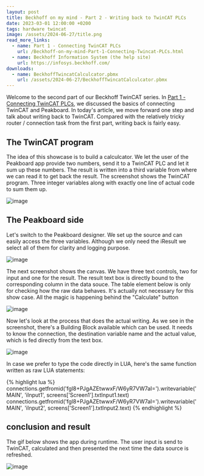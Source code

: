 ```yaml
---
layout: post
title: Beckhoff on my mind - Part 2 - Writing back to TwinCAT PLCs
date: 2023-03-01 12:00:00 +0200
tags: hardware twincat
image: /assets/2024-06-27/title.png
read_more_links:
  - name: Part 1 - Connecting TwinCAT PLCs
    url: /Beckhoff-on-my-mind-Part-1-Connecting-Twincat-PLCs.html
  - name: Beckhoff Information System (the help site)
    url: https://infosys.beckhoff.com/
downloads:
  - name: BeckhoffTwincatCalculcator.pbmx
    url: /assets/2024-06-27/BeckhoffTwincatCalculcator.pbmx
---
```

Welcome to the second part of our Beckhoff TwinCAT series. In [Part 1 - Connecting TwinCAT PLCs](/Beckhoff-on-my-mind-Part-1-Connecting-Twincat-PLCs.html), we discussed the basics of connecting TwinCAT and Peakboard. In today's article, we move forward one step and talk about writing back to TwinCAT. Compared with the relatively tricky router / connection task from the first part, writing back is fairly easy.

## The TwinCAT program

The idea of this showcase is to build a calculcator. We let the user of the Peakboard app provide two numbers, send it to a TwinCAT PLC and let it sum up these numbers. The result is written into a third variable from where we can read it to get back the result. The screenshot shows the TwinCAT program. Three integer variables along with exactly one line of actual code to sum them up.

![image](/assets/2024-06-27/010.png)

## The Peakboard side

Let's switch to the Peakboard designer. We set up the source and can easily access the three variables. Although we only need the iResult we select all of them for clarity and logging purpose.

![image](/assets/2024-06-27/020.png)

The next screenshot shows the canvas. We have three text controls, two for input and one for the result. The result text box is directly bound to the corresponding column in the data souce.
The table element below is only for checking how the raw data behaves. It's actually not necessary for this show case.
All the magic is happening behind the "Calculate" button

![image](/assets/2024-06-27/030.png)

Now let's look at the process that does the actual writing. As we see in the screenshot, there's a Building Block available which can be used. It needs to know the connection, the destination variable name and the actual value, which is fed directly from the text box.

![image](/assets/2024-06-27/040.png)

In case we prefer to type the code directly in LUA, here's the same function written as raw LUA statements:

{% highlight lua %}
connections.getfromid('fgl8+PJgAZEtwwxF/W6yR7VW7aI=').writevariable('MAIN', 'iInput1', screens['Screen1'].txtInput1.text)
connections.getfromid('fgl8+PJgAZEtwwxF/W6yR7VW7aI=').writevariable('MAIN', 'iInput2', screens['Screen1'].txtInput2.text)
{% endhighlight %}

## conclusion and result

The gif below shows the app during runtime. The user input is send to TwinCAT, calculated and then presented the next time the data source is refreshed.

![image](/assets/2024-06-27/result.gif)

